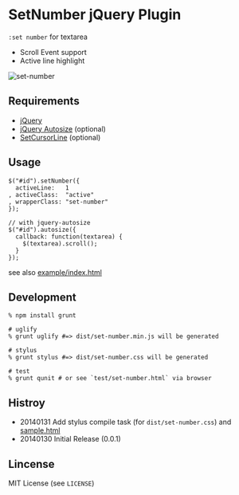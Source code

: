 # SetNumber jQuery Plugin

`:set number` for textarea

* Scroll Event support
* Active line highlight

![set-number](https://raw.github.com/grauwoelfchen/set-number/master/img/set-number-js.png)


## Requirements

* [jQuery](https://github.com/jquery/jquery)
* [jQuery Autosize](https://github.com/jackmoore/autosize) (optional)
* [SetCursorLine](https://github.com/grauwoelfchen/set-cursor-line) (optional)


## Usage

```
$("#id").setNumber({
  activeLine:   1
, activeClass:  "active"
, wrapperClass: "set-number"
});
```

```
// with jquery-autosize
$("#id").autosize({
  callback: function(textarea) {
    $(textarea).scroll();
  }
});
```

see also [example/index.html](https://github.com/grauwoelfchen/set-number/blob/master/example/index.html)


## Development

```
% npm install grunt

# uglify
% grunt uglify #=> dist/set-number.min.js will be generated

# stylus
% grunt stylus #=> dist/set-number.css will be generated

# test
% grunt qunit # or see `test/set-number.html` via browser
```

## Histroy

* 20140131 Add stylus compile task (for `dist/set-number.css`) and [sample.html](https://github.com/grauwoelfchen/set-number/blob/master/example/index.html)
* 20140130 Initial Release (0.0.1)


## Lincense

MIT License (see `LICENSE`)
